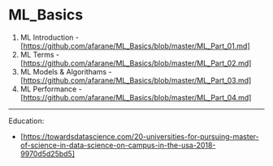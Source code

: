 # ML_Basics

01. ML Introduction - [https://github.com/afarane/ML_Basics/blob/master/ML_Part_01.md]
02. ML Terms - [https://github.com/afarane/ML_Basics/blob/master/ML_Part_02.md]
03. ML Models & Algorithams - [https://github.com/afarane/ML_Basics/blob/master/ML_Part_03.md]
04. ML Performance - [https://github.com/afarane/ML_Basics/blob/master/ML_Part_04.md]

--------------

Education:

- [https://towardsdatascience.com/20-universities-for-pursuing-master-of-science-in-data-science-on-campus-in-the-usa-2018-9970d5d25bd5]
